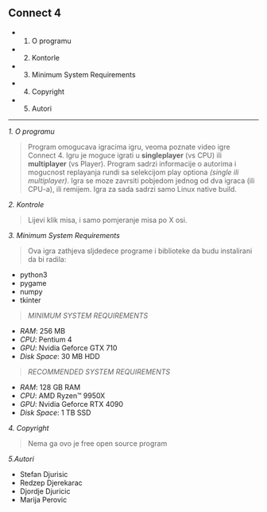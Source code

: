 **Connect 4**
--------------
- 1. O programu
- 2. Kontorle
- 3. Minimum System Requirements
- 4. Copyright
- 5. Autori
--------------
*1. O programu*
>Program omogucava igracima igru, veoma poznate video igre Connect 4. Igru je moguce igrati u **singleplayer** (vs CPU)  ili **multiplayer** (vs Player). Program sadrzi informacije o autorima i mogucnost replayanja rundi sa selekcijom play optiona *(single ili multiplayer)*. Igra se moze zavrsiti pobjedom jednog od dva igraca (ili CPU-a), ili remijem.
Igra za sada sadrzi samo Linux native build.

*2. Kontrole*
>Lijevi klik misa, i samo pomjeranje misa po X osi.


*3. Minimum System Requirements*
>Ova igra zathjeva sljdedece programe i biblioteke da budu instalirani da bi radila:
- python3
- pygame
- numpy
- tkinter

>*MINIMUM SYSTEM REQUIREMENTS*
- *RAM*: 256 MB
- *CPU*: Pentium 4
- *GPU*: Nvidia Geforce GTX 710
- *Disk Space*: 30 MB HDD
  
>*RECOMMENDED SYSTEM REQUIREMENTS*
 - *RAM*: 128 GB RAM
 - *CPU*: AMD Ryzen™ 9950X
 - *GPU*: Nvidia Geforce RTX 4090
 - *Disk Space*: 1 TB SSD

*4. Copyright*
>Nema ga ovo je free open source program

*5.Autori*
- Stefan Djurisic
- Redzep Djerekarac
- Djordje Djuricic
- Marija Perovic



